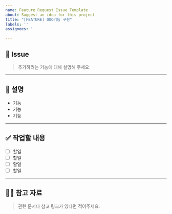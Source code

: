 ```yaml
---
name: Feature Request Issue Template
about: Suggest an idea for this project
title: "[FEATURE] OOO기능 구현"
labels: ''
assignees: ''

---
```


## 📝 Issue
> 추가하려는 기능에 대해 설명해 주세요.

---

## 📄 설명

- 기능
- 기능
- 기능

---

## ✅ 작업할 내용
- [ ] 할일
- [ ] 할일
- [ ] 할일
- [ ] 할일

---

## 🙋🏻 참고 자료
> 관련 문서나 참고 링크가 있다면 적어주세요.